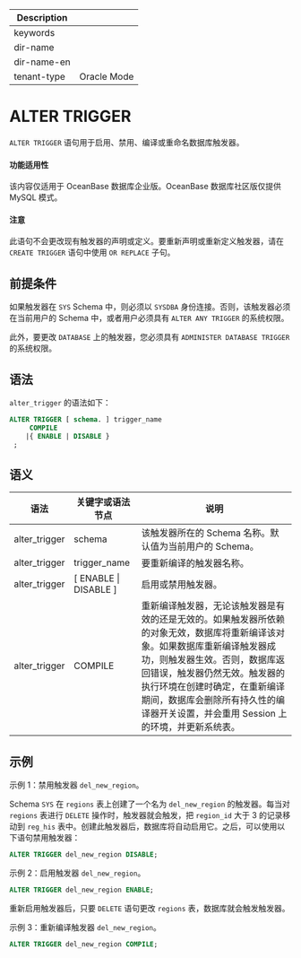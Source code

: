 | Description   |                 |
|---------------|-----------------|
| keywords      |                 |
| dir-name      |                 |
| dir-name-en   |                 |
| tenant-type   | Oracle Mode     |


# ALTER TRIGGER

`ALTER TRIGGER` 语句用于启用、禁用、编译或重命名数据库触发器。

  <main id="notice" >
    <h4>功能适用性</h4>
    <p>该内容仅适用于 OceanBase 数据库企业版。OceanBase 数据库社区版仅提供 MySQL 模式。
  </main>

  <main id="notice" type='notice'>
    <h4>注意</h4>  
    <p>此语句不会更改现有触发器的声明或定义。要重新声明或重新定义触发器，请在 <code>CREATE TRIGGER</code> 语句中使用 <code>OR REPLACE</code> 子句。</p>
  </main>

前提条件 
-------------------------

如果触发器在 `SYS` Schema 中，则必须以 `SYSDBA` 身份连接。否则，该触发器必须在当前用户的 Schema 中，或者用户必须具有 `ALTER ANY TRIGGER` 的系统权限。

此外，要更改 `DATABASE` 上的触发器，您必须具有 `ADMINISTER DATABASE TRIGGER` 的系统权限。

语法 
-----------------------

`alter_trigger` 的语法如下：

```sql
ALTER TRIGGER [ schema. ] trigger_name
     COMPILE 
    |{ ENABLE | DISABLE }
 ;
```



语义 
-----------------------

|      语法       |        关键字或语法节点         |           说明          |
|---------------|-------------------------|-------------------------------------|
| alter_trigger | schema                  | 该触发器所在的 Schema 名称。默认值为当前用户的 Schema。 |
| alter_trigger | trigger_name            | 要重新编译的触发器名称。                        |
| alter_trigger | \[ ENABLE \| DISABLE \] | 启用或禁用触发器。                           |
| alter_trigger | COMPILE |  重新编译触发器，无论该触发器是有效的还是无效的。如果触发器所依赖的对象无效，数据库将重新编译该对象。如果数据库重新编译触发器成功，则触发器生效。否则，数据库返回错误，触发器仍然无效。触发器的执行环境在创建时确定，在重新编译期间，数据库会删除所有持久性的编译器开关设置，并会重用 Session 上的环境，并更新系统表。|



示例 
-----------------------

示例 1：禁用触发器 `del_new_region`。

Schema `SYS` 在 `regions` 表上创建了一个名为 `del_new_region` 的触发器。每当对 `regions` 表进行 `DELETE` 操作时，触发器就会触发，把 `region_id` 大于 3 的记录移动到 `reg_his` 表中。创建此触发器后，数据库将自动启用它。之后，可以使用以下语句禁用触发器：

```sql
ALTER TRIGGER del_new_region DISABLE;
```



示例 2：启用触发器 `del_new_region`。

```sql
ALTER TRIGGER del_new_region ENABLE;
```



重新启用触发器后，只要 `DELETE` 语句更改 `regions` 表，数据库就会触发触发器。


示例 3：重新编译触发器 `del_new_region`。

```sql
ALTER TRIGGER del_new_region COMPILE;
```